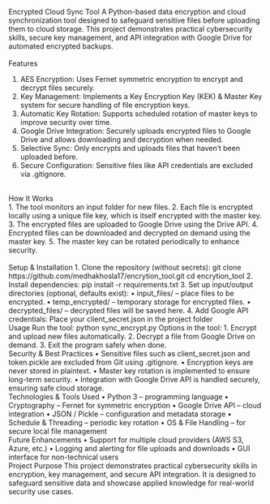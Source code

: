 Encrypted Cloud Sync Tool
A Python-based data encryption and cloud synchronization tool designed to safeguard sensitive files before uploading them to cloud storage. This project demonstrates practical cybersecurity skills, secure key management, and API integration with Google Drive for automated encrypted backups.
<br>
<br>
Features
1. AES Encryption: Uses Fernet symmetric encryption to encrypt and decrypt files securely.
2. Key Management: Implements a Key Encryption Key (KEK) & Master Key system for secure handling of file encryption keys.
3. Automatic Key Rotation: Supports scheduled rotation of master keys to improve security over time.
4. Google Drive Integration: Securely uploads encrypted files to Google Drive and allows downloading and decryption when needed.
5. Selective Sync: Only encrypts and uploads files that haven’t been uploaded before.
6. Secure Configuration: Sensitive files like API credentials are excluded via .gitignore.
<br>
How It Works <br>
1.	The tool monitors an input folder for new files.
2.	Each file is encrypted locally using a unique file key, which is itself encrypted with the master key.
3.	The encrypted files are uploaded to Google Drive using the Drive API.
4.	Encrypted files can be downloaded and decrypted on demand using the master key.
5.	The master key can be rotated periodically to enhance security.
<br>
<br>
Setup & Installation
1.	Clone the repository (without secrets): git clone https://github.com/medhakhosla17/encrytion_tool.git cd encrytion_tool
2.	Install dependencies: pip install -r requirements.txt
3.	Set up input/output directories (optional, defaults exist):
•	input_files/ – place files to be encrypted.
•	temp_encrypted/ – temporary storage for encrypted files.
•	decrypted_files/ – decrypted files will be saved here.
4.	Add Google API credentials: Place your client_secret.json in the project folder

<br>
Usage
Run the tool:
python sync_encrypt.py
Options in the tool:
1.	Encrypt and upload new files automatically.
2.	Decrypt a file from Google Drive on demand.
3.	Exit the program safely when done.

<br>
Security & Best Practices
•	Sensitive files such as client_secret.json and token.pickle are excluded from Git using .gitignore.
•	Encryption keys are never stored in plaintext.
•	Master key rotation is implemented to ensure long-term security.
•	Integration with Google Drive API is handled securely, ensuring safe cloud storage.

<br>
Technologies & Tools Used
•	Python 3 – programming language
•	Cryptography – Fernet for symmetric encryption
•	Google Drive API – cloud integration
•	JSON / Pickle – configuration and metadata storage
•	Schedule & Threading – periodic key rotation
•	OS & File Handling – for secure local file management

<br>
Future Enhancements
•	Support for multiple cloud providers (AWS S3, Azure, etc.)
•	Logging and alerting for file uploads and downloads
•	GUI interface for non-technical users

<br>
Project Purpose
This project demonstrates practical cybersecurity skills in encryption, key management, and secure API integration. It is designed to safeguard sensitive data and showcase applied knowledge for real-world security use cases.

